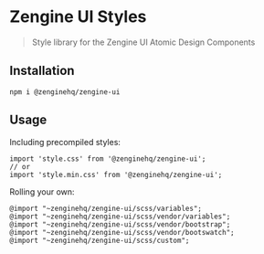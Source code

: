 # Zengine UI Styles

> Style library for the Zengine UI Atomic Design Components

## Installation

```
npm i @zenginehq/zengine-ui
```

## Usage

Including precompiled styles:
```
import 'style.css' from '@zenginehq/zengine-ui';
// or
import 'style.min.css' from '@zenginehq/zengine-ui';
```

Rolling your own:
```
@import "~zenginehq/zengine-ui/scss/variables";
@import "~zenginehq/zengine-ui/scss/vendor/variables";
@import "~zenginehq/zengine-ui/scss/vendor/bootstrap";
@import "~zenginehq/zengine-ui/scss/vendor/bootswatch";
@import "~zenginehq/zengine-ui/scss/custom";
```
